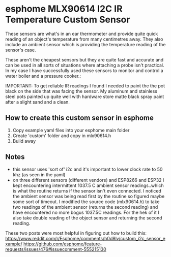 # esphome MLX90614 I2C IR Temperature Custom Sensor 

These sensors are what's in an ear thermometer and provide quite quick reading of an object's temperature from many centimetres away. They also include an ambient sensor which is providing the temperature reading of the sensor's case.  

These aren't the cheapest sensors but they are quite fast and accurate and can be used in all sorts of situations where attaching a probe isn't practical.  In my case I have successfully used these sensors to monitor and control a water boiler and a pressure cooker.:   

IMPORTANT:  To get reliable IR readings I found I needed to paint the the pot black on the side that was facing the sensor.  My aluminum and stainless steel pots painted up quite well with hardware store matte black spray paint after a slight sand and a clean.  

## How to create this custom sensor in esphome

1) Copy example yaml files into your esphome main folder
2) Create 'custom' folder and copy in mlx90614.h
3) Build away


## Notes

- this sensor uses 'sort of' i2c and it's important to lower clock rate to 50 khz (as seen in the yaml)
- on three different sensors (different vendors) and ESP8266 and ESP32 I kept encountering intermittent 1037.5 C ambient sensor readings..which is what the routine returns if the sensor isn't even connected.   I noticed the ambient sensor was being read first by the routine so figured maybe some sort of timeout. I modified the source code (mlx90614.h) to take two readings of the ambient sensor (returns the second reading) and have encountered no more bogus 1037.5C readings.  For the hek of it I also take double reading of the object sensor and returning the second reading.  

These two posts were most helpful in figuring out how to build this:
https://www.reddit.com/r/Esphome/comments/h0d8ly/custom_i2c_sensor_example/
https://github.com/esphome/feature-requests/issues/476#issuecomment-555215130



